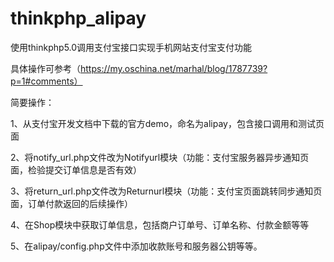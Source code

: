 # thinkphp_alipay

使用thinkphp5.0调用支付宝接口实现手机网站支付宝支付功能

具体操作可参考（https://my.oschina.net/marhal/blog/1787739?p=1#comments）

简要操作：

1、从支付宝开发文档中下载的官方demo，命名为alipay，包含接口调用和测试页面

2、将notify_url.php文件改为Notifyurl模块（功能：支付宝服务器异步通知页面，检验提交订单信息是否有效）

3、将return_url.php文件改为Returnurl模块（功能：支付宝页面跳转同步通知页面，订单付款返回的后续操作）

4、在Shop模块中获取订单信息，包括商户订单号、订单名称、付款金额等等

5、在alipay/config.php文件中添加收款账号和服务器公钥等等。
